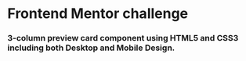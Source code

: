 
# Frontend Mentor challenge

### 3-column preview card component using HTML5 and CSS3 including both Desktop and Mobile Design.

